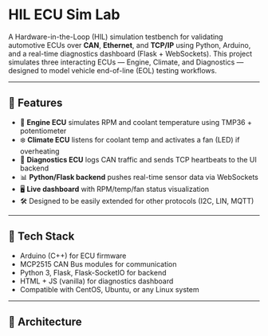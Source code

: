 # HIL ECU Sim Lab

A Hardware-in-the-Loop (HIL) simulation testbench for validating automotive ECUs over **CAN**, **Ethernet**, and **TCP/IP** using Python, Arduino, and a real-time diagnostics dashboard (Flask + WebSockets). This project simulates three interacting ECUs — Engine, Climate, and Diagnostics — designed to model vehicle end-of-line (EOL) testing workflows.

---

## 🚦 Features

- 🧠 **Engine ECU** simulates RPM and coolant temperature using TMP36 + potentiometer
- ❄️ **Climate ECU** listens for coolant temp and activates a fan (LED) if overheating
- 🧪 **Diagnostics ECU** logs CAN traffic and sends TCP heartbeats to the UI backend
- 📊 **Python/Flask backend** pushes real-time sensor data via WebSockets
- 🖥️ **Live dashboard** with RPM/temp/fan status visualization
- 🛠️ Designed to be easily extended for other protocols (I2C, LIN, MQTT)

---

## 🧰 Tech Stack

- Arduino (C++) for ECU firmware
- MCP2515 CAN Bus modules for communication
- Python 3, Flask, Flask-SocketIO for backend
- HTML + JS (vanilla) for diagnostics dashboard
- Compatible with CentOS, Ubuntu, or any Linux system

---

## 📡 Architecture


